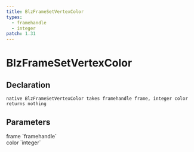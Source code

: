 ```yaml
---
title: BlzFrameSetVertexColor
types:
  - framehandle
  - integer
patch: 1.31
---
```


# BlzFrameSetVertexColor

## Declaration

```
native BlzFrameSetVertexColor takes framehandle frame, integer color returns nothing
```

## Parameters
<dl>
  <dt>frame `framehandle`</dt>
  <dd></dd>

  <dt>color `integer`</dt>
  <dd></dd>
</dl>